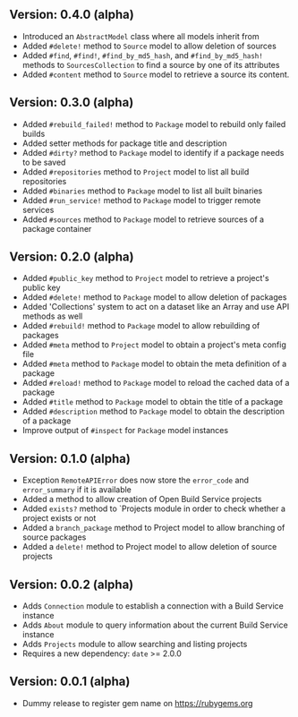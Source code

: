 ## Version: 0.4.0 (alpha)

- Introduced an `AbstractModel` class where all models inherit from
- Added `#delete!` method to `Source` model to allow deletion of sources
- Added `#find`, `#find!`, `#find_by_md5_hash`, and `#find_by_md5_hash!` methods to
  `SourcesCollection` to find a source by one of its attributes
- Added `#content` method to `Source` model to retrieve a source its content.

## Version: 0.3.0 (alpha)

- Added `#rebuild_failed!` method to `Package` model to rebuild only failed builds
- Added setter methods for package title and description
- Added `#dirty?` method to `Package` model to identify if a package needs to be saved
- Added `#repositories` method to `Project` model to list all build repositories
- Added `#binaries` method to `Package` model to list all built binaries
- Added `#run_service!` method to `Package` model to trigger remote services
- Added `#sources` method to `Package` model to retrieve sources of a package container

## Version: 0.2.0 (alpha)

- Added `#public_key` method to `Project` model to retrieve a project's public key
- Added `#delete!` method to `Package` model to allow deletion of packages
- Added 'Collections' system to act on a dataset like an Array and use API methods as well
- Added `#rebuild!` method to `Package` model to allow rebuilding of packages
- Added `#meta` method to `Project` model to obtain a project's meta config file
- Added `#meta` method to `Package` model to obtain the meta definition of a package
- Added `#reload!` method to `Package` model to reload the cached data of a package
- Added `#title` method to `Package` model to obtain the title of a package
- Added `#description` method to `Package` model to obtain the description of a package
- Improve output of `#inspect` for `Package` model instances

## Version: 0.1.0 (alpha)

- Exception `RemoteAPIError` does now store the `error_code` and `error_summary` if it is available
- Added a method to allow creation of Open Build Service projects
- Added `exists?` method to `Projects module in order to check whether a project exists or not
- Added a `branch_package` method to Project model to allow branching of source packages
- Added a `delete!` method to Project model to allow deletion of source projects

## Version: 0.0.2 (alpha)

- Adds `Connection` module to establish a connection with a Build Service instance
- Adds `About` module to query information about the current Build Service instance
- Adds `Projects` module to allow searching and listing projects
- Requires a new dependency: `date` >= 2.0.0

## Version: 0.0.1 (alpha)

- Dummy release to register gem name on https://rubygems.org
